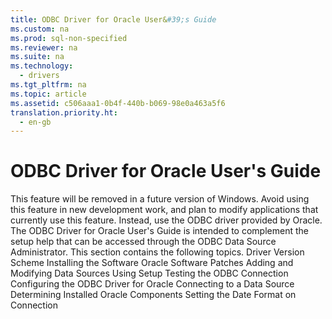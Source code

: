 ```yaml
---
title: ODBC Driver for Oracle User&#39;s Guide
ms.custom: na
ms.prod: sql-non-specified
ms.reviewer: na
ms.suite: na
ms.technology: 
  - drivers
ms.tgt_pltfrm: na
ms.topic: article
ms.assetid: c506aaa1-0b4f-440b-b069-98e0a463a5f6
translation.priority.ht: 
  - en-gb
---
```

# ODBC Driver for Oracle User&#39;s Guide
<?xml version="1.0" encoding="utf-8"?>
<developerConceptualDocument xmlns="http://ddue.schemas.microsoft.com/authoring/2003/5" xmlns:xlink="http://www.w3.org/1999/xlink" xmlns:xsi="http://www.w3.org/2001/XMLSchema-instance" xsi:schemaLocation="http://ddue.schemas.microsoft.com/authoring/2003/5 http://dduestorage.blob.core.windows.net/ddueschema/developer.xsd">
  <introduction>
    <alert class="important">
      <para>This feature will be removed in a future version of Windows. Avoid using this feature in new development work, and plan to modify applications that currently use this feature. Instead, use the ODBC driver provided by Oracle.</para>
    </alert>
    <para>The ODBC Driver for Oracle User's Guide is intended to complement the setup help that can be accessed through the <legacyLink xlink:href="a2f66b4c-a4ac-401b-8e95-d8f96332e0b5">ODBC Data Source Administrator</legacyLink>. </para>
    <para>This section contains the following topics.  </para>
    <list class="bullet">
      <listItem>
        <para>
          <legacyLink xlink:href="e4a8d9d7-8aba-48ab-8be6-1a6129adfb8f">Driver Version Scheme</legacyLink>
        </para>
      </listItem>
      <listItem>
        <para>
          <legacyLink xlink:href="dfac8ade-eebe-4ebe-a199-feb740ed5bae">Installing the Software</legacyLink>
        </para>
      </listItem>
      <listItem>
        <para>
          <legacyLink xlink:href="1275157b-f4e1-4c24-b273-c02555e261c2">Oracle Software Patches</legacyLink>
        </para>
      </listItem>
      <listItem>
        <para>
          <legacyLink xlink:href="54b2d61d-6ce5-45af-a776-e03180470ecf">Adding and Modifying Data Sources Using Setup</legacyLink>
        </para>
      </listItem>
      <listItem>
        <para>
          <legacyLink xlink:href="5e671665-2aba-49a7-8871-70784d8b3cc9">Testing the ODBC Connection</legacyLink>
        </para>
      </listItem>
      <listItem>
        <para>
          <legacyLink xlink:href="0a5f827c-0b80-4627-85cb-f10292b9fb33">Configuring the ODBC Driver for Oracle</legacyLink>
        </para>
      </listItem>
      <listItem>
        <para>
          <legacyLink xlink:href="f724a9c5-342a-4f4e-a030-ec34f7378eaf">Connecting to a Data Source</legacyLink>
        </para>
      </listItem>
      <listItem>
        <para>
          <legacyLink xlink:href="3b018f6a-9db0-4aa1-8ec4-afc5f76d7cad">Determining Installed Oracle Components</legacyLink>
        </para>
      </listItem>
      <listItem>
        <para>
          <legacyLink xlink:href="ba0d5123-db52-448b-8e19-b7647ce4b361">Setting the Date Format on Connection</legacyLink>
        </para>
      </listItem>
    </list>
  </introduction>
  <relatedTopics />
</developerConceptualDocument>